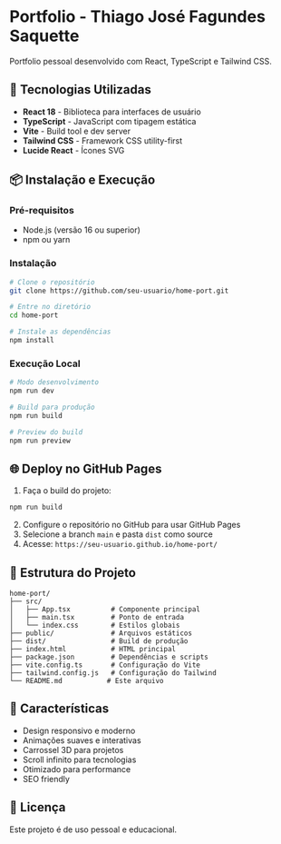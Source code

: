 # Portfolio - Thiago José Fagundes Saquette

Portfolio pessoal desenvolvido com React, TypeScript e Tailwind CSS.

## 🚀 Tecnologias Utilizadas

- **React 18** - Biblioteca para interfaces de usuário
- **TypeScript** - JavaScript com tipagem estática
- **Vite** - Build tool e dev server
- **Tailwind CSS** - Framework CSS utility-first
- **Lucide React** - Ícones SVG

## 📦 Instalação e Execução

### Pré-requisitos
- Node.js (versão 16 ou superior)
- npm ou yarn

### Instalação
```bash
# Clone o repositório
git clone https://github.com/seu-usuario/home-port.git

# Entre no diretório
cd home-port

# Instale as dependências
npm install
```

### Execução Local
```bash
# Modo desenvolvimento
npm run dev

# Build para produção
npm run build

# Preview do build
npm run preview
```

## 🌐 Deploy no GitHub Pages

1. Faça o build do projeto:
```bash
npm run build
```

2. Configure o repositório no GitHub para usar GitHub Pages
3. Selecione a branch `main` e pasta `dist` como source
4. Acesse: `https://seu-usuario.github.io/home-port/`

## 📁 Estrutura do Projeto

```
home-port/
├── src/
│   ├── App.tsx          # Componente principal
│   ├── main.tsx         # Ponto de entrada
│   └── index.css        # Estilos globais
├── public/              # Arquivos estáticos
├── dist/                # Build de produção
├── index.html           # HTML principal
├── package.json         # Dependências e scripts
├── vite.config.ts       # Configuração do Vite
├── tailwind.config.js   # Configuração do Tailwind
└── README.md           # Este arquivo
```

## 🎨 Características

- Design responsivo e moderno
- Animações suaves e interativas
- Carrossel 3D para projetos
- Scroll infinito para tecnologias
- Otimizado para performance
- SEO friendly

## 📝 Licença

Este projeto é de uso pessoal e educacional.
